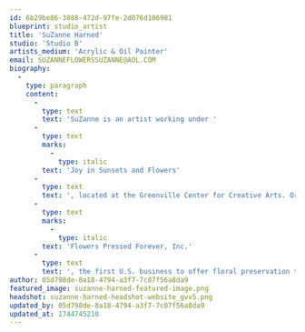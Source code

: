 ```yaml
---
id: 6b29be86-3088-472d-97fe-2d076d106981
blueprint: studio_artist
title: 'SuZanne Harned'
studio: 'Studio B'
artists_medium: 'Acrylic & Oil Painter'
email: SUZANNEFLOWERSSUZANNE@AOL.COM
biography:
  -
    type: paragraph
    content:
      -
        type: text
        text: 'SuZanne is an artist working under '
      -
        type: text
        marks:
          -
            type: italic
        text: 'Joy in Sunsets and Flowers'
      -
        type: text
        text: ', located at the Greenville Center for Creative Arts. Originally from Arkansas, she founded '
      -
        type: text
        marks:
          -
            type: italic
        text: 'Flowers Pressed Forever, Inc.'
      -
        type: text
        text: ', the first U.S. business to offer floral preservation through pressing, framing, and freeze-drying. Over the years, she preserved thousands of floral designs, including for notable clients. After living in St. Simons Island, GA, and Amelia Island, FL, she now enjoys retirement in Greenville, SC. SuZanne continues to find joy in painting and drawing flowers and sunsets, along with creating select floral preservations for special occasions. Her work reflects a lifelong passion for capturing nature’s beauty in both art and preservation.'
author: 05d798de-8a18-4794-a3f7-7c07f56a8da9
featured_image: suzanne-harned-featured-image.png
headshot: suzanne-harned-headshot-website_gvv5.png
updated_by: 05d798de-8a18-4794-a3f7-7c07f56a8da9
updated_at: 1744745210
---
```

